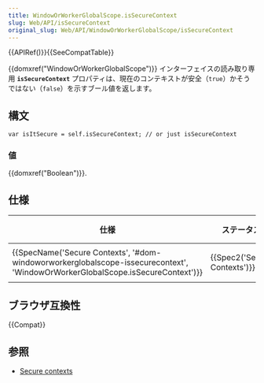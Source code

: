 ```yaml
---
title: WindowOrWorkerGlobalScope.isSecureContext
slug: Web/API/isSecureContext
original_slug: Web/API/WindowOrWorkerGlobalScope/isSecureContext
---
```


{{APIRef()}}{{SeeCompatTable}}

{{domxref("WindowOrWorkerGlobalScope")}} インターフェイスの読み取り専用 **`isSecureContext`** プロパティは、現在のコンテキストが安全（`true`）かそうではない（`false`）を示すブール値を返します。

## 構文

```
var isItSecure = self.isSecureContext; // or just isSecureContext
```

### 値

{{domxref("Boolean")}}.

## 仕様

| 仕様                                                                                                                                                                     | ステータス                           | コメント   |
| ------------------------------------------------------------------------------------------------------------------------------------------------------------------------ | ------------------------------------ | ---------- |
| {{SpecName('Secure Contexts', '#dom-windoworworkerglobalscope-issecurecontext', 'WindowOrWorkerGlobalScope.isSecureContext')}} | {{Spec2('Secure Contexts')}} | 初期定義。 |

## ブラウザ互換性

{{Compat}}

## 参照

- [Secure contexts](/ja/docs/Web/Security/Secure_Contexts)
